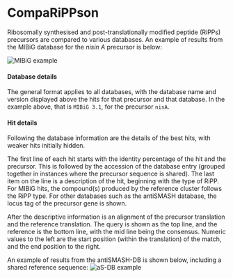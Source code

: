 # CompaRiPPson

Ribosomally synthesised and post-translationally modified peptide (RiPPs) precursors are compared to various databases.
An example of results from the MIBiG database for the _nisin A_ precursor is below:

![MIBiG example](/img/comparippson_mibig.png)

#### Database details
The general format applies to all databases, with the database name and version displayed above the hits for that precursor and that database.
In the example above, that is `MIBiG 3.1`, for the precursor `nisA`.

#### Hit details
Following the database information are the details of the best hits, with weaker hits initially hidden.

The first line of each hit starts with the identity percentage of the hit and the precursor.
This is followed by the accession of the database entry (grouped together in instances where the precursor sequence is shared).
The last item on the line is a description of the hit, beginning with the type of RiPP.
For MIBiG hits, the compound(s) produced by the reference cluster follows the RiPP type.
For other databases such as the antiSMASH database, the locus tag of the precursor gene is shown.

After the descriptive information is an alignment of the precursor translation and the reference translation.
The query is shown as the top line, and the reference is the bottom line, with the mid line being the consensus.
Numeric values to the left are the start position (within the translation) of the match, and the end position to the right.


An example of results from the antiSMASH-DB is shown below, including a shared reference sequence:
![aS-DB example](/img/comparippson_asdb.png)

